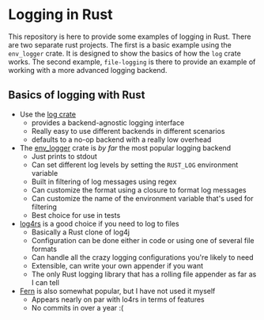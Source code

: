 Logging in Rust
===============

This repository is here to provide some examples of logging in Rust. There are two separate rust projects. The first is a basic example using the `env_logger` crate. It is designed to show the basics of how the `log` crate works. The second example, `file-logging` is there to provide an example of working with a more advanced logging backend.

## Basics of logging with Rust

- Use the [log crate](https://crates.io/crates/log)
    - provides a backend-agnostic logging interface
    - Really easy to use different backends in different scenarios
    - defaults to a no-op backend with a really low overhead
- The [env_logger](https://crates.io/crates/env_logger) crate is _by far_ the most popular logging backend
    - Just prints to stdout
    - Can set different log levels by setting the `RUST_LOG` environment variable
    - Built in filtering of log messages using regex
    - Can customize the format using a closure to format log messages
    - Can customize the name of the environment variable that's used for filtering
    - Best choice for use in tests
- [log4rs](https://crates.io/crates/log4rs) is a good choice if you need to log to files
    - Basically a Rust clone of log4j
    - Configuration can be done either in code or using one of several file formats
    - Can handle all the crazy logging configurations you're likely to need
    - Extensible, can write your own appender if you want
    - The only Rust logging library that has a rolling file appender as far as I can tell
- [Fern](https://crates.io/crates/fern) is also somewhat popular, but I have not used it myself
    - Appears nearly on par with lo4rs in terms of features
    - No commits in over a year :(
